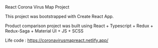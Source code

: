 React Corona Virus Map Project

This project was bootstrapped with Create React App.

Product comparison project was built using React + Typescript + Redux + Redux-Saga + Material UI +  JS + SCSS

Life code : https://coronavirusmapreact.netlify.app/
